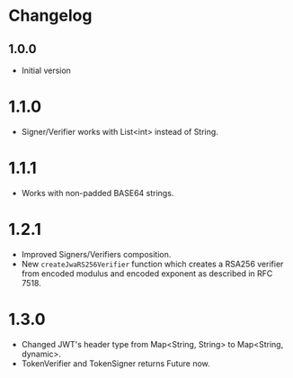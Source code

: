 # Changelog

## 1.0.0

- Initial version

# 1.1.0

- Signer/Verifier works with List\<int> instead of String.

# 1.1.1

- Works with non-padded BASE64 strings.

# 1.2.1

- Improved Signers/Verifiers composition.
- New ```createJwaRS256Verifier``` function which creates a RSA256 verifier from encoded modulus and encoded exponent as described in RFC 7518.

# 1.3.0

- Changed JWT's header type from Map<String, String> to Map<String, dynamic>.
- TokenVerifier and TokenSigner returns Future now.